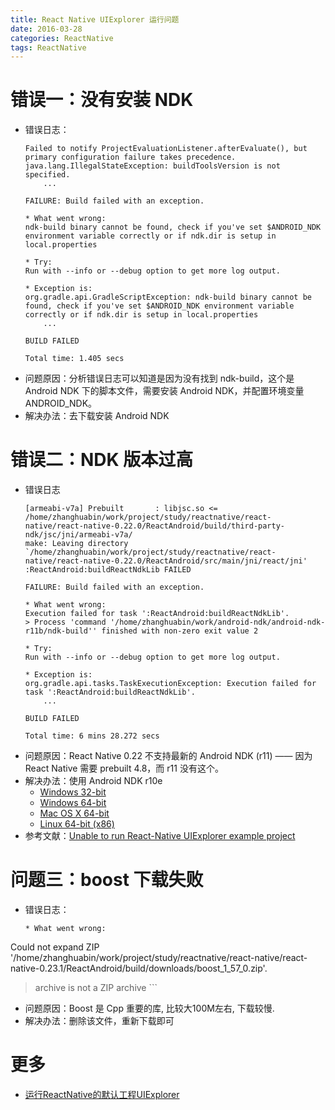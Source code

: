 ```yaml
---
title: React Native UIExplorer 运行问题
date: 2016-03-28
categories: ReactNative
tags: ReactNative
---
```


# 错误一：没有安装 NDK
- 错误日志：
	```
	Failed to notify ProjectEvaluationListener.afterEvaluate(), but primary configuration failure takes precedence.
	java.lang.IllegalStateException: buildToolsVersion is not specified.
		...

	FAILURE: Build failed with an exception.

	* What went wrong:
	ndk-build binary cannot be found, check if you've set $ANDROID_NDK environment variable correctly or if ndk.dir is setup in local.properties

	* Try:
	Run with --info or --debug option to get more log output.

	* Exception is:
	org.gradle.api.GradleScriptException: ndk-build binary cannot be found, check if you've set $ANDROID_NDK environment variable correctly or if ndk.dir is setup in local.properties
		...

	BUILD FAILED

	Total time: 1.405 secs
	```
- 问题原因：分析错误日志可以知道是因为没有找到 ndk-build，这个是 Android NDK 下的脚本文件，需要安装 Android NDK，并配置环境变量 ANDROID_NDK。
- 解决办法：去下载安装 Android NDK

# 错误二：NDK 版本过高
- 错误日志
	```
	[armeabi-v7a] Prebuilt       : libjsc.so <= /home/zhanghuabin/work/project/study/reactnative/react-native/react-native-0.22.0/ReactAndroid/build/third-party-ndk/jsc/jni/armeabi-v7a/
	make: Leaving directory `/home/zhanghuabin/work/project/study/reactnative/react-native/react-native-0.22.0/ReactAndroid/src/main/jni/react/jni'
	:ReactAndroid:buildReactNdkLib FAILED

	FAILURE: Build failed with an exception.

	* What went wrong:
	Execution failed for task ':ReactAndroid:buildReactNdkLib'.
	> Process 'command '/home/zhanghuabin/work/android-ndk/android-ndk-r11b/ndk-build'' finished with non-zero exit value 2

	* Try:
	Run with --info or --debug option to get more log output.

	* Exception is:
	org.gradle.api.tasks.TaskExecutionException: Execution failed for task ':ReactAndroid:buildReactNdkLib'.
		...

	BUILD FAILED

	Total time: 6 mins 28.272 secs
	```
- 问题原因：React Native 0.22 不支持最新的 Android NDK (r11) —— 因为 React Native 需要 prebuilt 4.8，而 r11 没有这个。
- 解决办法：使用 Android NDK r10e
    - [Windows 32-bit](http://dl.google.com/android/repository/android-ndk-r10e-windows-x86.zip)
    - [Windows 64-bit](http://dl.google.com/android/repository/android-ndk-r10e-windows-x86_64.zip)
    - [Mac OS X 64-bit](http://dl.google.com/android/repository/android-ndk-r10e-darwin-x86_64.zip)
    - [Linux 64-bit (x86)](http://dl.google.com/android/repository/android-ndk-r10e-linux-x86_64.zip)
- 参考文献：[Unable to run React-Native UIExplorer example project](http://stackoverflow.com/questions/36209774/unable-to-run-react-native-uiexplorer-example-project)

# 问题三：boost 下载失败
- 错误日志：
	```
	* What went wrong:
Could not expand ZIP '/home/zhanghuabin/work/project/study/reactnative/react-native/react-native-0.23.1/ReactAndroid/build/downloads/boost_1_57_0.zip'.
> archive is not a ZIP archive
	```
- 问题原因：Boost 是 Cpp 重要的库, 比较大100M左右, 下载较慢.
- 解决办法：删除该文件，重新下载即可

# 更多
- [运行ReactNative的默认工程UIExplorer](http://www.jianshu.com/p/bcaaf51a9d0b)
